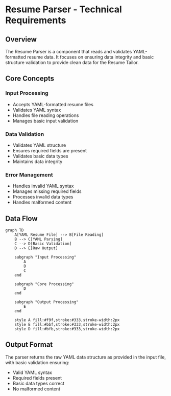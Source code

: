 # Resume Parser - Technical Requirements

## Overview
The Resume Parser is a component that reads and validates YAML-formatted resume data. It focuses on ensuring data integrity and basic structure validation to provide clean data for the Resume Tailor.

## Core Concepts

### Input Processing
- Accepts YAML-formatted resume files
- Validates YAML syntax
- Handles file reading operations
- Manages basic input validation

### Data Validation
- Validates YAML structure
- Ensures required fields are present
- Validates basic data types
- Maintains data integrity

### Error Management
- Handles invalid YAML syntax
- Manages missing required fields
- Processes invalid data types
- Handles malformed content

## Data Flow
```mermaid
graph TD
    A[YAML Resume File] --> B[File Reading]
    B --> C[YAML Parsing]
    C --> D[Basic Validation]
    D --> E[Raw Output]

    subgraph "Input Processing"
        A
        B
        C
    end

    subgraph "Core Processing"
        D
    end

    subgraph "Output Processing"
        E
    end

    style A fill:#f9f,stroke:#333,stroke-width:2px
    style E fill:#bbf,stroke:#333,stroke-width:2px
    style D fill:#bfb,stroke:#333,stroke-width:2px
```

## Output Format
The parser returns the raw YAML data structure as provided in the input file, with basic validation ensuring:
- Valid YAML syntax
- Required fields present
- Basic data types correct
- No malformed content 